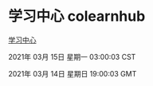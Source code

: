 # 学习中心 colearnhub
[学习中心](http://58.48.54.152:56308/colearnhub/)

2021年 03月 15日 星期一 03:00:03 CST

2021年 03月 14日 星期日 19:00:03 GMT
